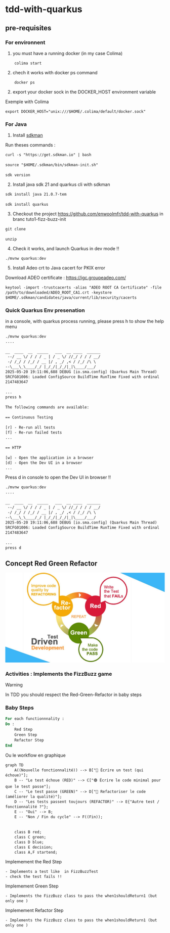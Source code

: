 # tdd-with-quarkus

## pre-requisites

### For environnent

1. you must have a running docker (in my case Colima)

```shell script
    colima start
```

2. chech it works with docker ps command

```shell script
    docker ps
```

2. export your docker sock in the DOCKER_HOST environment variable

Exemple with Colima

```shell script
export DOCKER_HOST="unix:///$HOME/.colima/default/docker.sock"

```

### For Java

1. Install [sdkman](https://sdkman.io/install/)

Run theses commands :

```shell script
curl -s "https://get.sdkman.io" | bash

source "$HOME/.sdkman/bin/sdkman-init.sh"

sdk version
```

2. Install java sdk 21 and quarkus cli with sdkman

```shell script
sdk install java 21.0.7-tem

sdk install quarkus
```

3. Checkout the project https://github.com/enwoolmfr/tdd-with-quarkus in branc tuto1-fizz-buzz-init

```shell script
git clone 

unzip

```   

4. Check it works, and launch Quarkus in dev mode !!

```shell script
./mvnw quarkus:dev
```

5. Install Adeo crt to Java cacert for PKIX error

Download ADEO certificate : https://igc.groupeadeo.com/

```shell script
keytool -import -trustcacerts -alias "ADEO ROOT CA Certificate" -file /path/to/downloaded/ADEO_ROOT_CA1.crt -keystore $HOME/.sdkman/candidates/java/current/lib/security/cacerts
```

### Quick Quarkus Env presenation

in a console, with quarkus process running, please press h
to show the help menu

```shell script
./mvnw quarkus:dev
....

__  ____  __  _____   ___  __ ____  ______ 
 --/ __ \/ / / / _ | / _ \/ //_/ / / / __/ 
 -/ /_/ / /_/ / __ |/ , _/ ,< / /_/ /\ \   
--\___\_\____/_/ |_/_/|_/_/|_|\____/___/   
2025-05-20 19:11:06,688 DEBUG [io.sma.config] (Quarkus Main Thread) SRCFG01006: Loaded ConfigSource BuildTime RunTime Fixed with ordinal 2147483647

...
press h 

The following commands are available:

== Continuous Testing

[r] - Re-run all tests
[f] - Re-run failed tests
...

== HTTP

[w] - Open the application in a browser
[d] - Open the Dev UI in a browser
... 

```

Press d in console to open the Dev UI in browser !!

```shell script
./mvnw quarkus:dev
....

__  ____  __  _____   ___  __ ____  ______ 
 --/ __ \/ / / / _ | / _ \/ //_/ / / / __/ 
 -/ /_/ / /_/ / __ |/ , _/ ,< / /_/ /\ \   
--\___\_\____/_/ |_/_/|_/_/|_|\____/___/   
2025-05-20 19:11:06,688 DEBUG [io.sma.config] (Quarkus Main Thread) SRCFG01006: Loaded ConfigSource BuildTime RunTime Fixed with ordinal 2147483647

...
press d 
```

## Concept Red Green Refactor

![TDD RGR](img/maxresdefault.jpg)

### Activities : Implements the FizzBuzz game

> [!WARNING]
> In TDD you should respect the Red-Green-Refactor
> in baby steps

### Baby Steps

```pascal
For each functionnnality :
Do :
    Red Step
    Green Step
    Refactor Step
End
````

Ou le workflow en graphique

````mermaid
graph TD
    A((Nouvelle fonctionnalité)) --> B["🔴 Écrire un test (qui échoue)"];
    B -- "Le test échoue (RED)" --> C["🟢 Écrire le code minimal pour que le test passe"];
    C -- "Le test passe (GREEN)" --> D["🔵 Refactoriser le code (améliorer la qualité)"];
    D -- "Les tests passent toujours (REFACTOR)" --> E{"Autre test / fonctionnalité ?"};
    E -- "Oui" --> B;
    E -- "Non / Fin du cycle" --> F((Fin));


    class B red;
    class C green;
    class D blue;
    class E decision;
    class A,F startend;
````

Implemement the Red Step

    - Implements a test like  in FizzBuzzTest   
    - check the test fails !!

Implemement Green Step

    - Implements the FizzBuzz class to pass the when1shouldReturn1 (but only one )

Implemement Refactor Step

    - Implements the FizzBuzz class to pass the when1shouldReturn1 (but only one )